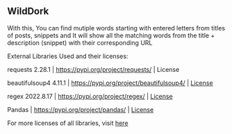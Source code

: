 WildDork
--------

With this, You can find mutiple words starting with entered letters from titles of posts, snippets and It will show all the matching words from the title + description (snippet) with their corresponding URL

External Libraries Used and their licenses:

requests 2.28.1 | https://pypi.org/project/requests/ |  License


beautifulsoup4 4.11.1 | https://pypi.org/project/beautifulsoup4/ | [License](https://github.com/saadk555/WildDork/blob/main/Libraries/LICENSE_beautifulsoup.txt)


regex 2022.8.17 | https://pypi.org/project/regex/ | [License](https://github.com/saadk555/WildDork/blob/main/Libraries/LICENSE_regex.txt)


Pandas | https://pypi.org/project/pandas/ | [License](https://github.com/saadk555/WildDork/blob/main/Libraries/LICENSE_requests.txt)


For more licenses of all libraries, visit [here](https://github.com/saadk555/WildDork/blob/main/Libraries)
